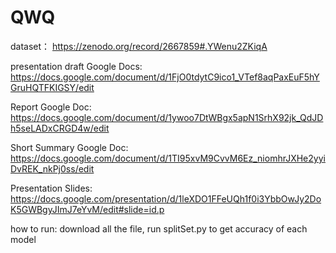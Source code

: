 # QWQ

dataset： https://zenodo.org/record/2667859#.YWenu2ZKiqA

presentation draft Google Docs:
https://docs.google.com/document/d/1FjO0tdytC9ico1_VTef8aqPaxEuF5hYGruHQTFKIGSY/edit

Report Google Doc:
https://docs.google.com/document/d/1ywoo7DtWBgx5apN1SrhX92jk_QdJDh5seLADxCRGD4w/edit

Short Summary Google Doc:
https://docs.google.com/document/d/1TI95xvM9CvvM6Ez_niomhrJXHe2yyiDvREK_nkPj0ss/edit

Presentation Slides:
https://docs.google.com/presentation/d/1leXDO1FFeUQh1f0i3YbbOwJy2DoK5GWBgyJImJ7eYvM/edit#slide=id.p


how to run:
download all the file, run splitSet.py to get accuracy of each model
